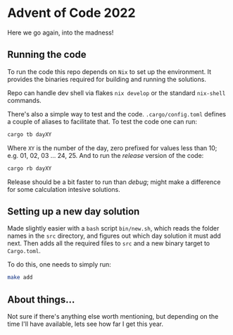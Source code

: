 # Advent of Code 2022

Here we go again, into the madness!

## Running the code

To run the code this repo depends on `Nix` to set up the environment. It provides the binaries required for building and running the solutions.

Repo can handle dev shell via flakes `nix develop` or the standard `nix-shell` commands.

There's also a simple way to test and the code. `.cargo/config.toml` defines a couple of aliases to facilitate that. To test the code one can run:

```bash
cargo tb dayXY
```

Where `XY` is the number of the day, zero prefixed for values less than 10; e.g. 01, 02, 03 ... 24, 25. And to run the _release_ version of the code:

```bash
cargo rb dayXY
```

Release should be a bit faster to run than _debug_; might make a difference for some calculation intesive solutions.

## Setting up a new day solution

Made slightly easier with a `bash` script `bin/new.sh`, which reads the folder names in the `src` directory, and figures out which day solution it must add next. Then adds all the required files to `src` and a new binary target to `Cargo.toml`.

To do this, one needs to simply run:

```bash
make add
```

## About things...

Not sure if there's anything else worth mentioning, but depending on the time I'll have available, lets see how far I get this year.

